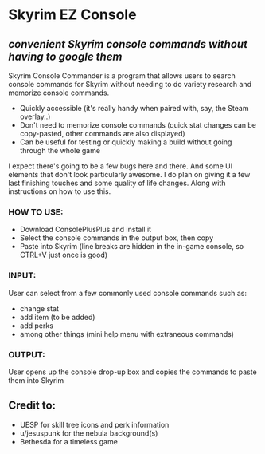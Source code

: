 # Skyrim EZ Console
## _convenient Skyrim console commands without having to google them_

Skyrim Console Commander is a program that allows users to search console commands for Skyrim without needing to do variety research and memorize console commands.

- Quickly accessible (it's really handy when paired with, say, the Steam overlay..)
- Don't need to memorize console commands (quick stat changes can be copy-pasted, other commands are also displayed)
- Can be useful for testing or quickly making a build without going through the whole game

I expect there's going to be a few bugs here and there.
And some UI elements that don't look particularly awesome.
I do plan on giving it a few last finishing touches and some quality of life changes.
Along with instructions on how to use this.

### HOW TO USE:
<!-- Included on the application, there will be a hoverable section that will detail how to use the tool.
Such as:

- where to download Skyrim Copy-Paste
- how to navigate the UI
- how to enable console
- etc -->
- Download ConsolePlusPlus and install it
- Select the console commands in the output box, then copy
- Paste into Skyrim (line breaks are hidden in the in-game console, so CTRL+V just once is good)

### INPUT:
User can select from a few commonly used console commands such as:

- change stat
- add item (to be added)
- add perks
- among other things (mini help menu with extraneous commands)

### OUTPUT:
User opens up the console drop-up box and copies the commands to paste them into Skyrim


## Credit to:
- UESP for skill tree icons and perk information
- u/jesuspunk for the nebula background(s)
- Bethesda for a timeless game
